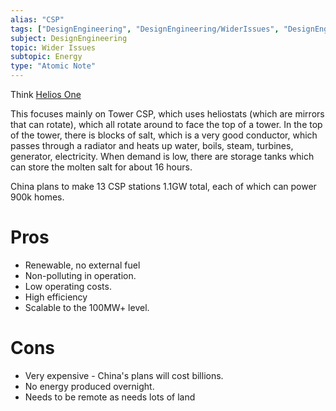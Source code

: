 ```yaml
---
alias: "CSP"
tags: ["DesignEngineering", "DesignEngineering/WiderIssues", "DesignEngineering/WiderIssues/Energy"]
subject: DesignEngineering
topic: Wider Issues
subtopic: Energy
type: "Atomic Note"
---
```


Think [Helios One](https://fallout.fandom.com/wiki/HELIOS_One)

This focuses mainly on Tower CSP, which uses heliostats (which are mirrors that can rotate), which all rotate around to face the top of a tower. In the top of the tower, there is blocks of  salt, which is a very good conductor, which passes through a radiator and heats up water, boils, steam, turbines, generator, electricity. When demand is low, there are storage tanks which can store the molten salt for about 16 hours.

China plans to make 13 CSP stations 1.1GW total, each of which can power 900k homes.

# Pros

 - Renewable, no external fuel
 - Non-polluting in operation.
 - Low operating costs.
 - High efficiency
 - Scalable to the 100MW+ level.

# Cons

 - Very expensive - China's plans will cost billions.
 - No energy produced overnight.
 - Needs to be remote as needs lots of land